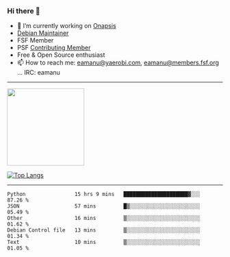 ### Hi there 👋


- 🔭 I’m currently working on [Onapsis](http://onapsis.com)
- [Debian Maintainer](https://qa.debian.org/developer.php?login=eamanu%40yaerobi.com)
- FSF Member
- PSF [Contributing Member](https://www.python.org/psf/membership/#what-membership-classes-are-there)
- Free & Open Source enthusiast 
- 📫 How to reach me: eamanu@yaerobi.com, eamanu@members.fsf.org ... IRC: eamanu

---

<img height="180em" src="https://github-readme-stats.vercel.app/api?theme=dark&username=eamanu&show_icons=true&hide_border=true&&count_private=true&include_all_commits=true" />

[![Top Langs](https://github-readme-stats.vercel.app/api/top-langs/?theme=dark&username=eamanu&layout=compact)](https://github.com/anuraghazra/github-readme-stats)

---

<!--START_SECTION:waka-->
```text
Python                15 hrs 9 mins   █████████████████████▓░░░   87.26 % 
JSON                  57 mins         █▒░░░░░░░░░░░░░░░░░░░░░░░   05.49 % 
Other                 16 mins         ▒░░░░░░░░░░░░░░░░░░░░░░░░   01.62 % 
Debian Control file   13 mins         ▒░░░░░░░░░░░░░░░░░░░░░░░░   01.34 % 
Text                  10 mins         ▒░░░░░░░░░░░░░░░░░░░░░░░░   01.05 % 
```
<!--END_SECTION:waka-->
